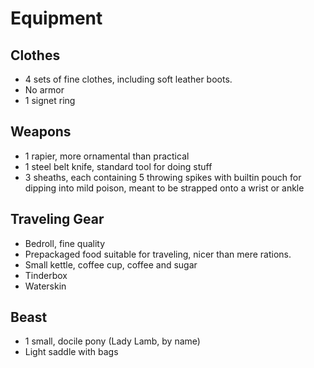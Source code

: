 # Equipment

## Clothes

* 4 sets of fine clothes, including soft leather boots.
* No armor
* 1 signet ring 

## Weapons

* 1 rapier, more ornamental than practical
* 1 steel belt knife, standard tool for doing stuff
* 3 sheaths, each containing 5 throwing spikes with builtin pouch for dipping into mild poison, meant to be strapped onto a wrist or ankle

## Traveling Gear

* Bedroll, fine quality
* Prepackaged food suitable for traveling, nicer than mere rations.
* Small kettle, coffee cup, coffee and sugar
* Tinderbox
* Waterskin

## Beast

* 1 small, docile pony (Lady Lamb, by name)
* Light saddle with bags

